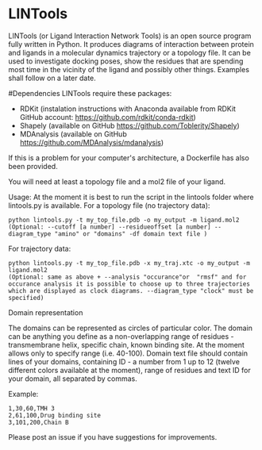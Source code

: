# LINTools

LINTools (or Ligand Interaction Network Tools) is an open source program fully written in Python. It produces diagrams of interaction between protein and ligands in a molecular dynamics trajectory or a topology file. It can be used to investigate docking poses, show the residues that are spending most time in the vicinity of the ligand and possibly other things. Examples shall follow on a later date.

#Dependencies
LINTools require these packages:
* RDKit (instalation instructions with Anaconda available from RDKit GitHub account: https://github.com/rdkit/conda-rdkit)
* Shapely (available on GitHub https://github.com/Toblerity/Shapely)
* MDAnalysis (available on GitHub https://github.com/MDAnalysis/mdanalysis)

If this is a problem for your computer's architecture, a Dockerfile has also been provided.

You will need at least a topology file and a mol2 file of your ligand.

Usage:
At the moment it is best to run the script in the lintools folder where lintools.py is available.
For a topology file (no trajectory data):
```
python lintools.py -t my_top_file.pdb -o my_output -m ligand.mol2
(Optional: --cutoff [a number] --residueoffset [a number] --diagram_type "amino" or "domains" -df domain text file )
```

For trajectory data:
```
python lintools.py -t my_top_file.pdb -x my_traj.xtc -o my_output -m ligand.mol2
(Optional: same as above + --analysis "occurance"or  "rmsf" and for occurance analysis it is possible to choose up to three trajectories
which are displayed as clock diagrams. --diagram_type "clock" must be specified)
```
Domain representation

The domains can be represented as circles of particular color. The domain can be anything you define as a non-overlapping range of residues - transmembrane helix, specific chain, known binding site. At the moment allows only to specify range (i.e. 40-100). 
Domain text file should contain lines of your domains, containing ID - a number from 1 up to 12 (twelve different colors available at the moment), range of residues and text ID for your domain, all separated by commas.

Example:
```
1,30,60,TMH 3
2,61,100,Drug binding site
3,101,200,Chain B
```
Please post an issue if you have suggestions for improvements.
